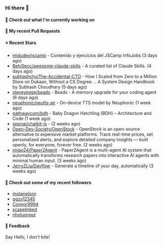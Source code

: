 ### Hi there 👋

#### 👷 Check out what I'm currently working on

#### 🔨 My recent Pull Requests


#### ⭐ Recent Stars

- [midudev/jscamp](https://github.com/midudev/jscamp) - Contenido y ejercicios del JSCamp InfoJobs (3 days ago)
- [BehiSecc/awesome-claude-skills](https://github.com/BehiSecc/awesome-claude-skills) - A curated list of Claude Skills. (4 days ago)
- [subhashchy/The-Accidental-CTO](https://github.com/subhashchy/The-Accidental-CTO) - How I Scaled from Zero to a Million Store on Dukaan,  Without a CS Degree.  .. A System Design Handbook by  Subhash Choudhary  (5 days ago)
- [steveyegge/beads](https://github.com/steveyegge/beads) - Beads - A memory upgrade for your coding agent (6 days ago)
- [neuphonic/neutts-air](https://github.com/neuphonic/neutts-air) - On-device TTS model by Neuphonic (1 week ago)
- [pathwaycom/bdh](https://github.com/pathwaycom/bdh) - Baby Dragon Hatchling (BDH) – Architecture and Code (1 week ago)
- [openai/chatkit-js](https://github.com/openai/chatkit-js) -  (2 weeks ago)
- [Open-Dev-Society/OpenStock](https://github.com/Open-Dev-Society/OpenStock) - OpenStock is an open-source alternative to expensive market platforms. Track real-time prices, set personalized alerts, and explore detailed company insights — built openly, for everyone, forever free. (2 weeks ago)
- [jmiao24/Paper2Agent](https://github.com/jmiao24/Paper2Agent) - Paper2Agent is a multi-agent AI system that automatically transforms research papers into interactive AI agents with minimal human input. (3 weeks ago)
- [JerryZLiu/Dayflow](https://github.com/JerryZLiu/Dayflow) - Generate a timeline of your day, automatically (3 weeks ago)

#### 👯 Check out some of my recent followers

- [motanelson](https://github.com/motanelson)
- [ggzy12345](https://github.com/ggzy12345)
- [Connor9994](https://github.com/Connor9994)
- [scapelinked](https://github.com/scapelinked)
- [nholuongut](https://github.com/nholuongut)

#### 💬 Feedback

Say Hello, I don't bite!